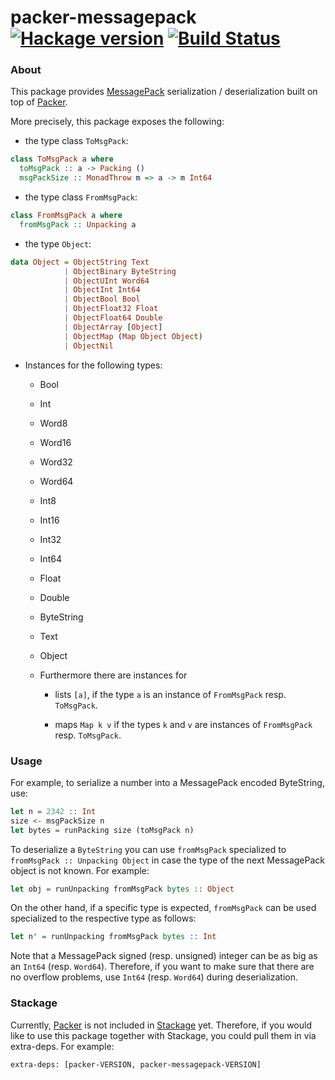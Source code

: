 # packer-messagepack [![Hackage version](https://img.shields.io/hackage/v/packer-messagepack.svg?label=Hackage)](https://hackage.haskell.org/package/packer-messagepack) [![Build Status](https://travis-ci.org/mtesseract/packer-messagepack.svg?branch=master)](https://travis-ci.org/mtesseract/packer-messagepack)

### About

This package provides [MessagePack](http://msgpack.org/index.html)
serialization / deserialization built on top of
[Packer](https://hackage.haskell.org/package/packer).

More precisely, this package exposes the following:

- the type class `ToMsgPack`:

```haskell
class ToMsgPack a where
  toMsgPack :: a -> Packing ()
  msgPackSize :: MonadThrow m => a -> m Int64
```

- the type class `FromMsgPack`:

```haskell
class FromMsgPack a where
  fromMsgPack :: Unpacking a
```

- the type `Object`:

```haskell
data Object = ObjectString Text
            | ObjectBinary ByteString
            | ObjectUInt Word64
            | ObjectInt Int64
            | ObjectBool Bool
            | ObjectFloat32 Float
            | ObjectFloat64 Double
            | ObjectArray [Object]
            | ObjectMap (Map Object Object)
            | ObjectNil
```

- Instances for the following types:

  - Bool
  - Int
  - Word8
  - Word16
  - Word32
  - Word64
  - Int8
  - Int16
  - Int32
  - Int64
  - Float
  - Double
  - ByteString
  - Text
  - Object

  - Furthermore there are instances for

    - lists `[a]`, if the type `a` is an instance of `FromMsgPack`
      resp. `ToMsgPack`.

    - maps `Map k v` if the types `k` and `v` are instances of
      `FromMsgPack` resp. `ToMsgPack`.

### Usage

For example, to serialize a number into a MessagePack encoded
ByteString, use:

```haskell
let n = 2342 :: Int
size <- msgPackSize n
let bytes = runPacking size (toMsgPack n)
```

To deserialize a `ByteString` you can use `fromMsgPack` specialized to
`fromMsgPack :: Unpacking Object` in case the type of the next
MessagePack object is not known. For example:

```haskell
let obj = runUnpacking fromMsgPack bytes :: Object
```

On the other hand, if a specific type is expected, `fromMsgPack` can
be used specialized to the respective type as follows:

```haskell
let n' = runUnpacking fromMsgPack bytes :: Int
```

Note that a MessagePack signed (resp. unsigned) integer can be as big
as an `Int64` (resp. `Word64`). Therefore, if you want to make sure
that there are no overflow problems, use `Int64` (resp. `Word64`)
during deserialization.

### Stackage

Currently, [Packer](https://hackage.haskell.org/package/packer) is not
included in [Stackage](https://www.stackage.org/) yet. Therefore, if
you would like to use this package together with Stackage, you could
pull them in via extra-deps. For example:

```
extra-deps: [packer-VERSION, packer-messagepack-VERSION]
```
